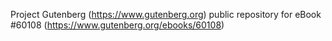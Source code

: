 Project Gutenberg (https://www.gutenberg.org) public repository for eBook #60108 (https://www.gutenberg.org/ebooks/60108)
